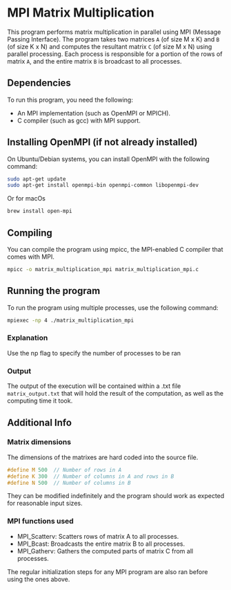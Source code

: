 # MPI Matrix Multiplication

This program performs matrix multiplication in parallel using MPI (Message Passing Interface). The program takes two matrices `A` (of size M x K) and `B` (of size K x N) and computes the resultant matrix `C` (of size M x N) using parallel processing. Each process is responsible for a portion of the rows of matrix `A`, and the entire matrix `B` is broadcast to all processes.

## Dependencies

To run this program, you need the following:

* An MPI implementation (such as OpenMPI or MPICH).
*  C compiler (such as gcc) with MPI support.

## Installing OpenMPI (if not already installed)

On Ubuntu/Debian systems, you can install OpenMPI with the following command:

```bash
sudo apt-get update
sudo apt-get install openmpi-bin openmpi-common libopenmpi-dev
```

Or for macOs

```bash
brew install open-mpi
```

## Compiling

You can compile the program using mpicc, the MPI-enabled C compiler that comes with MPI.

```bash
mpicc -o matrix_multiplication_mpi matrix_multiplication_mpi.c
```

## Running the program

To run the program using multiple processes, use the following command:

```bash
mpiexec -np 4 ./matrix_multiplication_mpi
```

### Explanation

Use the np flag to specify the number of processes to be ran

### Output

The output of the execution will be contained within a .txt file ```matrix_output.txt``` that will hold the result of the computation, as well as the computing time it took.

## Additional Info

### Matrix dimensions

The dimensions of the matrixes are hard coded into the source file.

```c
#define M 500  // Number of rows in A
#define K 300  // Number of columns in A and rows in B
#define N 500  // Number of columns in B
```

They can be modified indefinitely and the program should work as expected for reasonable input sizes.

### MPI functions used

* MPI_Scatterv: Scatters rows of matrix A to all processes.
* MPI_Bcast: Broadcasts the entire matrix B to all processes.
* MPI_Gatherv: Gathers the computed parts of matrix C from all processes.

The regular initialization steps for any MPI program are also ran before using the ones above.
